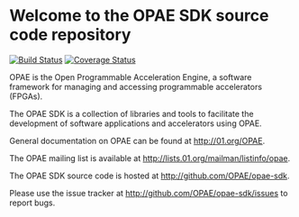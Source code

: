 Welcome to the OPAE SDK source code repository
==============================================

[![Build Status](https://travis-ci.org/OPAE/opae-sdk.svg?branch=master)](https://travis-ci.org/OPAE/opae-sdk)
[![Coverage Status](https://coveralls.io/repos/github/OPAE/opae-sdk/badge.svg?branch=master)](https://coveralls.io/github/OPAE/opae-sdk?branch=master)


OPAE is the Open Programmable Acceleration Engine, a software framework for
managing and accessing programmable accelerators (FPGAs).

The OPAE SDK is a collection of libraries and tools to facilitate the
development of software applications and accelerators using OPAE.

General documentation on OPAE can be found at <http://01.org/OPAE>.

The OPAE mailing list is available at
<http://lists.01.org/mailman/listinfo/opae>.

The OPAE SDK source code is hosted at <http://github.com/OPAE/opae-sdk>.

Please use the issue tracker at <http://github.com/OPAE/opae-sdk/issues> to
report bugs.
